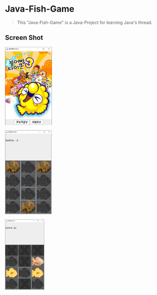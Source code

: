 # Java-Fish-Game
> This "Java-Fish-Game" is a Java-Project for learning Java's thread.

## Screen Shot
![title](./tycoon1.png)

![game1](./tycoon3.png)

![game2](./tycoon2.png)
